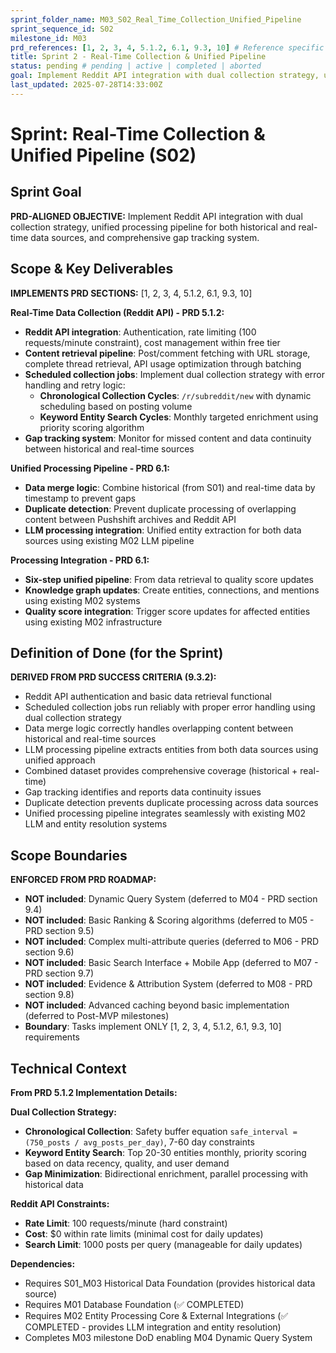 ```yaml
---
sprint_folder_name: M03_S02_Real_Time_Collection_Unified_Pipeline
sprint_sequence_id: S02
milestone_id: M03
prd_references: [1, 2, 3, 4, 5.1.2, 6.1, 9.3, 10] # Reference specific PRD sections
title: Sprint 2 - Real-Time Collection & Unified Pipeline
status: pending # pending | active | completed | aborted
goal: Implement Reddit API integration with dual collection strategy, unified processing pipeline for both historical and real-time data sources, and comprehensive gap tracking system.
last_updated: 2025-07-28T14:33:00Z
---
```


# Sprint: Real-Time Collection & Unified Pipeline (S02)

## Sprint Goal

**PRD-ALIGNED OBJECTIVE:** Implement Reddit API integration with dual collection strategy, unified processing pipeline for both historical and real-time data sources, and comprehensive gap tracking system.

## Scope & Key Deliverables

**IMPLEMENTS PRD SECTIONS:** [1, 2, 3, 4, 5.1.2, 6.1, 9.3, 10]

**Real-Time Data Collection (Reddit API) - PRD 5.1.2:**

- **Reddit API integration**: Authentication, rate limiting (100 requests/minute constraint), cost management within free tier
- **Content retrieval pipeline**: Post/comment fetching with URL storage, complete thread retrieval, API usage optimization through batching
- **Scheduled collection jobs**: Implement dual collection strategy with error handling and retry logic:
  - **Chronological Collection Cycles**: `/r/subreddit/new` with dynamic scheduling based on posting volume
  - **Keyword Entity Search Cycles**: Monthly targeted enrichment using priority scoring algorithm
- **Gap tracking system**: Monitor for missed content and data continuity between historical and real-time sources

**Unified Processing Pipeline - PRD 6.1:**

- **Data merge logic**: Combine historical (from S01) and real-time data by timestamp to prevent gaps
- **Duplicate detection**: Prevent duplicate processing of overlapping content between Pushshift archives and Reddit API
- **LLM processing integration**: Unified entity extraction for both data sources using existing M02 LLM pipeline

**Processing Integration - PRD 6.1:**

- **Six-step unified pipeline**: From data retrieval to quality score updates
- **Knowledge graph updates**: Create entities, connections, and mentions using existing M02 systems
- **Quality score integration**: Trigger score updates for affected entities using existing M02 infrastructure

## Definition of Done (for the Sprint)

**DERIVED FROM PRD SUCCESS CRITERIA (9.3.2):**

- Reddit API authentication and basic data retrieval functional
- Scheduled collection jobs run reliably with proper error handling using dual collection strategy
- Data merge logic correctly handles overlapping content between historical and real-time sources
- LLM processing pipeline extracts entities from both data sources using unified approach
- Combined dataset provides comprehensive coverage (historical + real-time)
- Gap tracking identifies and reports data continuity issues
- Duplicate detection prevents duplicate processing across data sources
- Unified processing pipeline integrates seamlessly with existing M02 LLM and entity resolution systems

## Scope Boundaries

**ENFORCED FROM PRD ROADMAP:**

- **NOT included**: Dynamic Query System (deferred to M04 - PRD section 9.4)
- **NOT included**: Basic Ranking & Scoring algorithms (deferred to M05 - PRD section 9.5)
- **NOT included**: Complex multi-attribute queries (deferred to M06 - PRD section 9.6)
- **NOT included**: Basic Search Interface + Mobile App (deferred to M07 - PRD section 9.7)
- **NOT included**: Evidence & Attribution System (deferred to M08 - PRD section 9.8)
- **NOT included**: Advanced caching beyond basic implementation (deferred to Post-MVP milestones)
- **Boundary**: Tasks implement ONLY [1, 2, 3, 4, 5.1.2, 6.1, 9.3, 10] requirements

## Technical Context

**From PRD 5.1.2 Implementation Details:**

**Dual Collection Strategy:**
- **Chronological Collection**: Safety buffer equation `safe_interval = (750_posts / avg_posts_per_day)`, 7-60 day constraints
- **Keyword Entity Search**: Top 20-30 entities monthly, priority scoring based on data recency, quality, and user demand
- **Gap Minimization**: Bidirectional enrichment, parallel processing with historical data

**Reddit API Constraints:**
- **Rate Limit**: 100 requests/minute (hard constraint)
- **Cost**: $0 within rate limits (minimal cost for daily updates)
- **Search Limit**: 1000 posts per query (manageable for daily updates)

**Dependencies:**
- Requires S01_M03 Historical Data Foundation (provides historical data source)
- Requires M01 Database Foundation (✅ COMPLETED)
- Requires M02 Entity Processing Core & External Integrations (✅ COMPLETED - provides LLM integration and entity resolution)
- Completes M03 milestone DoD enabling M04 Dynamic Query System